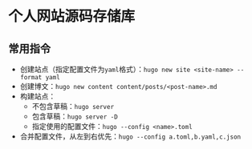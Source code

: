 # 个人网站源码存储库

## 常用指令

- 创建站点（指定配置文件为`yaml`格式）：`hugo new site <site-name> --format yaml`
- 创建博文：`hugo new content content/posts/<post-name>.md`
- 构建站点：
  - 不包含草稿：`hugo server`
  - 包含草稿：`hugo server -D`
  - 指定使用的配置文件：`hugo --config <name>.toml`
- 合并配置文件，从左到右优先：`hugo --config a.toml,b.yaml,c.json`
